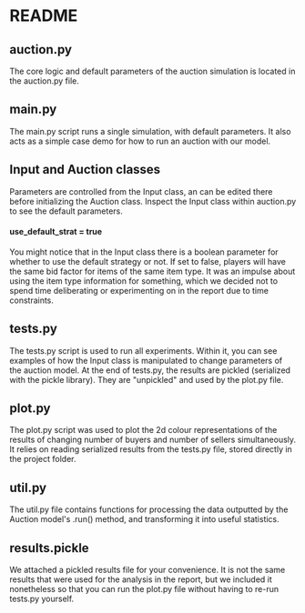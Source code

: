 # README

## auction.py
The core logic and default parameters of the auction simulation is located in the auction.py file.

## main.py
The main.py script runs a single simulation, with default parameters. It also acts as a simple case demo for how to run an auction with our model.

## Input and Auction classes
Parameters are controlled from the Input class, an can be edited there before initializing the Auction class. Inspect the Input class within auction.py to see the default parameters.
#### use_default_strat = true
You might notice that in the Input class there is a boolean parameter for whether to use the default strategy or not. 
If set to false, players will have the same bid factor for items of the same item type. 
It was an impulse about using the item type information for something, which we decided not to spend time deliberating or experimenting on in the report due to time constraints.

## tests.py
The tests.py script is used to run all experiments. Within it, you can see examples of how the Input class is manipulated to change parameters of the auction model. At the end of tests.py, the results are pickled (serialized with the pickle library). They are "unpickled" and used by the plot.py file.

## plot.py
The plot.py script was used to plot the 2d colour representations of the results of changing number of buyers and number of sellers simultaneously. It relies on reading serialized results from the tests.py file, stored directly in the project folder.

## util.py
The util.py file contains functions for processing the data outputted by the Auction model's .run() method, and transforming it into useful statistics.

## results.pickle
We attached a pickled results file for your convenience. It is not the same results that were used for the analysis in the report, but we included it nonetheless so that you can run the plot.py file without having to re-run tests.py yourself.
